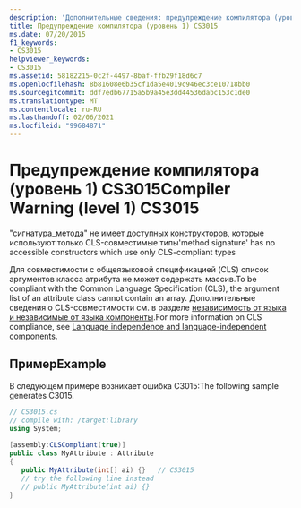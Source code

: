 ```yaml
---
description: 'Дополнительные сведения: предупреждение компилятора (уровень 1) CS3015'
title: Предупреждение компилятора (уровень 1) CS3015
ms.date: 07/20/2015
f1_keywords:
- CS3015
helpviewer_keywords:
- CS3015
ms.assetid: 58182215-0c2f-4497-8baf-ffb29f18d6c7
ms.openlocfilehash: 8b81608e6b35cf1da5e4019c946ec3ce10718bb0
ms.sourcegitcommit: ddf7edb67715a5b9a45e3dd44536dabc153c1de0
ms.translationtype: MT
ms.contentlocale: ru-RU
ms.lasthandoff: 02/06/2021
ms.locfileid: "99684871"
---
```

# <a name="compiler-warning-level-1-cs3015"></a><span data-ttu-id="420d5-103">Предупреждение компилятора (уровень 1) CS3015</span><span class="sxs-lookup"><span data-stu-id="420d5-103">Compiler Warning (level 1) CS3015</span></span>

<span data-ttu-id="420d5-104">"сигнатура_метода" не имеет доступных конструкторов, которые используют только CLS-совместимые типы</span><span class="sxs-lookup"><span data-stu-id="420d5-104">'method signature' has no accessible constructors which use only CLS-compliant types</span></span>  
  
 <span data-ttu-id="420d5-105">Для совместимости с общеязыковой спецификацией (CLS) список аргументов класса атрибута не может содержать массив.</span><span class="sxs-lookup"><span data-stu-id="420d5-105">To be compliant with the Common Language Specification (CLS), the argument list of an attribute class cannot contain an array.</span></span> <span data-ttu-id="420d5-106">Дополнительные сведения о CLS-совместимости см. в разделе [независимость от языка и независимые от языка компоненты](../../standard/language-independence.md).</span><span class="sxs-lookup"><span data-stu-id="420d5-106">For more information on CLS compliance, see [Language independence and language-independent components](../../standard/language-independence.md).</span></span>
  
## <a name="example"></a><span data-ttu-id="420d5-107">Пример</span><span class="sxs-lookup"><span data-stu-id="420d5-107">Example</span></span>  

 <span data-ttu-id="420d5-108">В следующем примере возникает ошибка C3015:</span><span class="sxs-lookup"><span data-stu-id="420d5-108">The following sample generates C3015.</span></span>  
  
```csharp  
// CS3015.cs  
// compile with: /target:library  
using System;  
  
[assembly:CLSCompliant(true)]  
public class MyAttribute : Attribute  
{  
   public MyAttribute(int[] ai) {}   // CS3015  
   // try the following line instead  
   // public MyAttribute(int ai) {}  
}  
```

